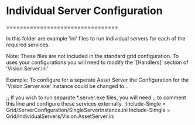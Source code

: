 # Individual Server Configuration
=================================

In this folder are example 'ini' files to run individual servers for each of the required services.

Note:  These files are not included in the standard grid configuration.
To uses your configurations you will need to modify the '[Handlers]' 
section of 'Vision.Server.ini'

Example: To configure for a seperate Asset Server the Configuration for
the 'Vision.Server.exe' instance could be changed to...

;; If you wish to run separate *.server.exe files, you will need
;; to comment this line and configure these services externally.
;Include-Single = Grid/ServerConfiguration/SingleServerInstance.ini
Include-Simgle = Grid/IndividualServers/Vision.AssetServer.ini

